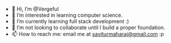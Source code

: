 - 👋 Hi, I’m @Vergeful
- 👀 I’m interested in learning computer science.
- 🌱 I’m currently learning full stack development :)
- 💞️ I’m not looking to collaborate until I build a proper foundation.
- 📫 How to reach me: email me at saviturmaharaj@gmail.com :p

<!---
Vergeful/Vergeful is a ✨ special ✨ repository because its `README.md` (this file) appears on your GitHub profile.
You can click the Preview link to take a look at your changes.
--->
